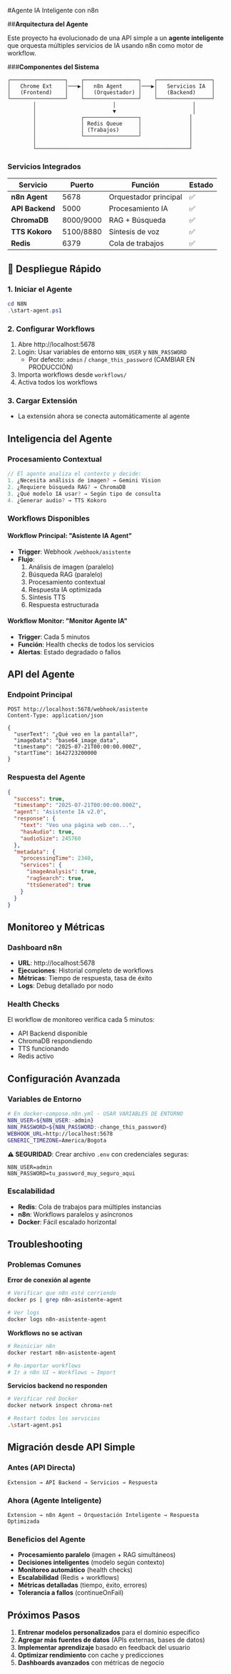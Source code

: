 #Agente IA Inteligente con n8n

##**Arquitectura del Agente**

Este proyecto ha evolucionado de una API simple a un **agente inteligente** que orquesta múltiples servicios de IA usando n8n como motor de workflow.

###**Componentes del Sistema**

```
┌─────────────────┐    ┌─────────────────┐    ┌─────────────────┐
│   Chrome Ext    │───▶│   n8n Agent     │───▶│   Servicios IA  │
│   (Frontend)    │    │   (Orquestador) │    │   (Backend)     │
└─────────────────┘    └─────────────────┘    └─────────────────┘
        │                        │                        │
        │                        ▼                        │
        │              ┌─────────────────┐               │
        │              │ Redis Queue     │               │
        │              │ (Trabajos)      │               │
        │              └─────────────────┘               │
        │                                                │
        └────────────────────────────────────────────────┘
```

### **Servicios Integrados**

| Servicio | Puerto | Función | Estado |
|----------|--------|---------|--------|
| **n8n Agent** | 5678 | Orquestador principal | ✅ |
| **API Backend** | 5000 | Procesamiento IA | ✅ |
| **ChromaDB** | 8000/9000 | RAG + Búsqueda | ✅ |
| **TTS Kokoro** | 5100/8880 | Síntesis de voz | ✅ |
| **Redis** | 6379 | Cola de trabajos | ✅ |

## 🚀 **Despliegue Rápido**

### **1. Iniciar el Agente**
```powershell
cd N8N
.\start-agent.ps1
```

### **2. Configurar Workflows**
1. Abre http://localhost:5678
2. Login: Usar variables de entorno `N8N_USER` y `N8N_PASSWORD` 
   - Por defecto: `admin` / `change_this_password` (CAMBIAR EN PRODUCCIÓN)
3. Importa workflows desde `workflows/`
4. Activa todos los workflows

### **3. Cargar Extensión**
- La extensión ahora se conecta automáticamente al agente

## **Inteligencia del Agente**

### **Procesamiento Contextual**
```javascript
// El agente analiza el contexto y decide:
1. ¿Necesita análisis de imagen? → Gemini Vision
2. ¿Requiere búsqueda RAG? → ChromaDB  
3. ¿Qué modelo IA usar? → Según tipo de consulta
4. ¿Generar audio? → TTS Kokoro
```

### **Workflows Disponibles**

#### **Workflow Principal: "Asistente IA Agent"**
- **Trigger**: Webhook `/webhook/asistente`
- **Flujo**: 
  1. Análisis de imagen (paralelo)
  2. Búsqueda RAG (paralelo)
  3. Procesamiento contextual
  4. Respuesta IA optimizada
  5. Síntesis TTS
  6. Respuesta estructurada

#### **Workflow Monitor: "Monitor Agente IA"**
- **Trigger**: Cada 5 minutos
- **Función**: Health checks de todos los servicios
- **Alertas**: Estado degradado o fallos

## **API del Agente**

### **Endpoint Principal**
```http
POST http://localhost:5678/webhook/asistente
Content-Type: application/json

{
  "userText": "¿Qué veo en la pantalla?",
  "imageData": "base64_image_data",
  "timestamp": "2025-07-21T00:00:00.000Z",
  "startTime": 1642723200000
}
```

### **Respuesta del Agente**
```json
{
  "success": true,
  "timestamp": "2025-07-21T00:00:00.000Z",
  "agent": "Asistente IA v2.0",
  "response": {
    "text": "Veo una página web con...",
    "hasAudio": true,
    "audioSize": 245760
  },
  "metadata": {
    "processingTime": 2340,
    "services": {
      "imageAnalysis": true,
      "ragSearch": true,
      "ttsGenerated": true
    }
  }
}
```

## **Monitoreo y Métricas**

### **Dashboard n8n**
- **URL**: http://localhost:5678
- **Ejecuciones**: Historial completo de workflows
- **Métricas**: Tiempo de respuesta, tasa de éxito
- **Logs**: Debug detallado por nodo

### **Health Checks**
El workflow de monitoreo verifica cada 5 minutos:
- API Backend disponible
- ChromaDB respondiendo  
- TTS funcionando
- Redis activo

## **Configuración Avanzada**

### **Variables de Entorno**
```bash
# En docker-compose.n8n.yml - USAR VARIABLES DE ENTORNO
N8N_USER=${N8N_USER:-admin}
N8N_PASSWORD=${N8N_PASSWORD:-change_this_password}
WEBHOOK_URL=http://localhost:5678
GENERIC_TIMEZONE=America/Bogota
```

**⚠️ SEGURIDAD**: Crear archivo `.env` con credenciales seguras:
```env
N8N_USER=admin
N8N_PASSWORD=tu_password_muy_seguro_aqui
```

### **Escalabilidad**
- **Redis**: Cola de trabajos para múltiples instancias
- **n8n**: Workflows paralelos y asíncronos
- **Docker**: Fácil escalado horizontal

## **Troubleshooting**

### **Problemas Comunes**

**Error de conexión al agente**
```bash
# Verificar que n8n esté corriendo
docker ps | grep n8n-asistente-agent

# Ver logs
docker logs n8n-asistente-agent
```

**Workflows no se activan**
```bash
# Reiniciar n8n
docker restart n8n-asistente-agent

# Re-importar workflows
# Ir a n8n UI → Workflows → Import
```

**Servicios backend no responden**
```bash
# Verificar red Docker
docker network inspect chroma-net

# Restart todos los servicios
.\start-agent.ps1
```

## **Migración desde API Simple**

### **Antes (API Directa)**
```
Extension → API Backend → Servicios → Respuesta
```

### **Ahora (Agente Inteligente)**
```
Extension → n8n Agent → Orquestación Inteligente → Respuesta Optimizada
```

### **Beneficios del Agente**
- **Procesamiento paralelo** (imagen + RAG simultáneos)
- **Decisiones inteligentes** (modelo según contexto)
- **Monitoreo automático** (health checks)
- **Escalabilidad** (Redis + workflows)
- **Métricas detalladas** (tiempo, éxito, errores)
- **Tolerancia a fallos** (continueOnFail)

## **Próximos Pasos**

1. **Entrenar modelos personalizados** para el dominio específico
2. **Agregar más fuentes de datos** (APIs externas, bases de datos)
3. **Implementar aprendizaje** basado en feedback del usuario
4. **Optimizar rendimiento** con cache y predicciones
5. **Dashboards avanzados** con métricas de negocio
